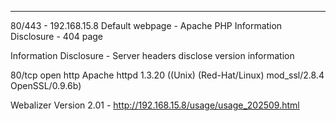 ___
80/443 - 192.168.15.8 
Default webpage - Apache PHP
Information Disclosure - 404 page

Information Disclosure - Server headers disclose version information


80/tcp    open  http        Apache httpd 1.3.20 ((Unix)  (Red-Hat/Linux) mod_ssl/2.8.4 OpenSSL/0.9.6b)

Webalizer Version 2.01 - http://192.168.15.8/usage/usage_202509.html
